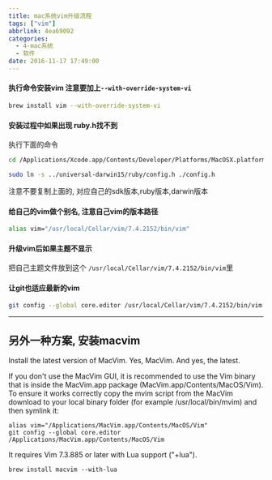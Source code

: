 ```yaml
---
title: mac系统vim升级流程
tags: ["vim"]
abbrlink: 4ea69092
categories:
  - 4-mac系统
  - 软件
date: 2016-11-17 17:49:00
---
```


#### 执行命令安装vim 注意要加上`--with-override-system-vi`
```bash
brew install vim --with-override-system-vi
```


#### 安装过程中如果出现 ruby.h找不到

执行下面的命令

```bash
cd /Applications/Xcode.app/Contents/Developer/Platforms/MacOSX.platform/Developer/SDKs/MacOSX10.11.sdk/System/Library/Frameworks/Ruby.framework/Versions/2.0/usr/include/ruby-2.0.0/ruby
```

```bash
sudo ln -s ../universal-darwin15/ruby/config.h ./config.h
```
注意不要复制上面的, 对应自己的sdk版本,ruby版本,darwin版本


<!-- more -->
#### 给自己的vim做个别名, 注意自己vim的版本路径

```bash
alias vim="/usr/local/Cellar/vim/7.4.2152/bin/vim"
```



#### 升级vim后如果主题不显示
把自己主题文件放到这个 `/usr/local/Cellar/vim/7.4.2152/bin/vim`里


#### 让git也适应最新的vim

```bash
git config --global core.editor /usr/local/Cellar/vim/7.4.2152/bin/vim
```


--------

## 另外一种方案, 安装macvim

Install the latest version of MacVim. Yes, MacVim. And yes, the latest.

If you don't use the MacVim GUI, it is recommended to use the Vim binary that is inside the MacVim.app package (MacVim.app/Contents/MacOS/Vim). To ensure it works correctly copy the mvim script from the MacVim download to your local binary folder (for example /usr/local/bin/mvim) and then symlink it:



```
alias vim="/Applications/MacVim.app/Contents/MacOS/Vim"
git config --global core.editor /Applications/MacVim.app/Contents/MacOS/Vim
```

It requires Vim 7.3.885 or later with Lua support ("+lua").
```
brew install macvim --with-lua
```
